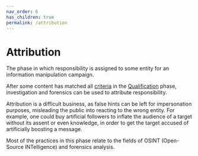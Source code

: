 ```yaml
---
nav_order: 6
has_children: true
permalink: /attribution
---
```


# Attribution

The phase in which responsibility is assigned to some entity for an information manipulation campaign.

After some content has matched all [criteria](/encyclopedia#-to-make-it-easier-to-share-and-collaborate-with-others-who-share-your-aim-you-first-have-to-determine-the-criteria-that-guide-your-action) in the [Qualification](/qualification) phase, investigation and forensics can be used to attribute responsibility.

Attribution is a difficult business, as false hints can be left for impersonation purposes, misleading the public into reacting to the wrong entity. For example, one could buy artificial followers to inflate the audience of a target without its assent or even knowledge, in order to get the target accused of artificially boosting a message.

Most of the practices in this phase relate to the fields of OSINT (Open-Source INTelligence) and forensics analysis.
